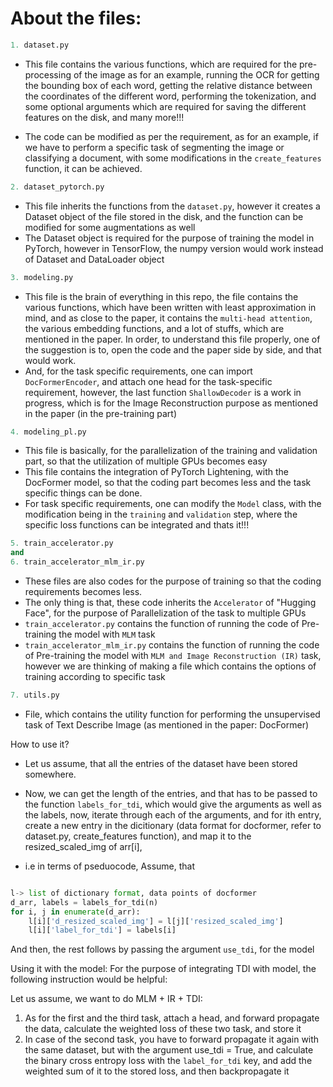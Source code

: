 # About the files:


```python
1. dataset.py
```
* This file contains the various functions, which are required for the pre-processing of the image as for an example, running the OCR for getting the bounding box of each word, getting the relative distance between the coordinates of the different word, performing the tokenization, and some optional arguments which are required for saving the different features on the disk, and many more!!!


* The code can be modified as per the requirement, as for an example, if we have to perform a specific task of segmenting the image or classifying a document, with some modifications in the ```create_features``` function, it can be achieved.

```python
2. dataset_pytorch.py
```
* This file inherits the functions from the ```dataset.py```, however it creates a Dataset object of the file stored in the disk, and the function can be modified for some augmentations as well
* The Dataset object is required for the purpose of training the model in PyTorch, however in TensorFlow, the numpy version would work instead of Dataset and DataLoader object

```python
3. modeling.py
```
* This file is the brain of everything in this repo, the file contains the various functions, which have been written with least approximation in mind, and as close to the paper, it contains the ```multi-head attention```, the various embedding functions, and a lot of stuffs, which are mentioned in the paper. In order, to understand this file properly, one of the suggestion is to, open the code and the paper side by side, and that would work.
* And, for the task specific requirements, one can import ```DocFormerEncoder```, and attach one head for the task-specific requirement, however, the last function ```ShallowDecoder``` is a work in progress, which is for the Image Reconstruction purpose as mentioned in the paper (in the pre-training part)

```python
4. modeling_pl.py
```
* This file is basically, for the parallelization of the training and validation part, so that the utilization of multiple GPUs becomes easy
* This file contains the integration of PyTorch Lightening, with the DocFormer model, so that the coding part becomes less and the task specific things can be done.
* For task specific requirements, one can modify the ```Model``` class, with the modification being in the ```training``` and ```validation``` step, where the specific loss functions can be integrated and thats it!!!


```python
5. train_accelerator.py
and 
6. train_accelerator_mlm_ir.py
```
* These files are also codes for the purpose of training so that the coding requirements becomes less.
* The only thing is that, these code inherits the ```Accelerator``` of "Hugging Face", for the purpose of Parallelization of the task to multiple GPUs
* ```train_accelerator.py``` contains the function of running the code of Pre-training the model with ```MLM``` task
* ```train_accelerator_mlm_ir.py``` contains the function of running the code of Pre-training the model with ```MLM and Image Reconstruction (IR)``` task, however we are thinking of making a file which contains the options of training according to specific task



```python
7. utils.py
```

* File, which contains the utility function for performing the unsupervised task of Text Describe Image (as mentioned in the paper: DocFormer)

How to use it?
* Let us assume, that all the entries of the dataset have been stored somewhere.
* Now, we can get the length of the entries, and that has to be passed to the function ```labels_for_tdi```, which would give the arguments as well as the labels, now, iterate through each of the arguments, and for ith entry, create a new entry in the dicitionary (data format for docformer, refer to dataset.py, create_features function), and map it to the resized_scaled_img of arr[i], 

* i.e in terms of pseduocode,
Assume, that  
```python

l-> list of dictionary format, data points of docformer
d_arr, labels = labels_for_tdi(n)
for i, j in enumerate(d_arr):
    l[i]['d_resized_scaled_img'] = l[j]['resized_scaled_img']
    l[i]['label_for_tdi'] = labels[i]
```

And then, the rest follows by passing the argument `use_tdi`, for the model

Using it with the model:
For the purpose of integrating TDI with model, the following instruction would be helpful:

Let us assume, we want to do MLM + IR + TDI:

1. As for the first and the third task, attach a head, and forward propagate the data, calculate the weighted loss of these two task, and store it
2. In case of the second task, you have to forward propagate it again with the same dataset, but with the argument use_tdi = True, and calculate the binary cross entropy loss with the `label_for_tdi` key, and add the weighted sum of it to the stored loss, and then backpropagate it

